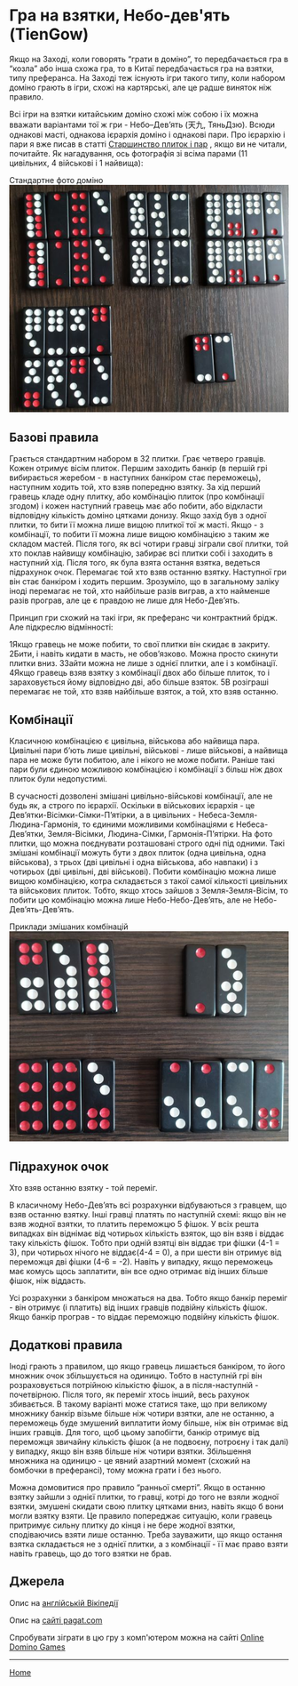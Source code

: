 # Гра на взятки, Небо-дев'ять (TienGow)

Якщо на Заході, коли говорять “грати в доміно”, то передбачається гра в “козла” або інша схожа гра, то в Китаї передбачається гра на взятки, типу преферанса. На Заході теж існують ігри такого типу, коли набором доміно грають в ігри, схожі на картярські, але це радше виняток ніж правило. 

Всі ігри на взятки китайським доміно схожі між собою і їх можна вважати варіантами тої ж гри - Небо–Дев’ять (天九, ТяньДзю). Всюди однакові масті, однакова ієрархія доміно і однакові пари. Про ієрархію і пари я вже писав в статті [Старшинство плиток і пар](/wpua/gupai/hierarchy.html) , якщо ви не читали, почитайте. Як нагадування, ось фотографія зі всіма парами (11 цивільних, 4 військові і 1 найвища): 

Стандартне фото доміно ![](/docs/assets/images/gupai/gupai-deck.jpg?w=554)  
## Базові правила 

Грається стандартним набором в 32 плитки. Грає четверо гравців. Кожен отримує вісім плиток. Першим заходить банкір (в першій грі вибирається жеребом - в наступних банкіром стає переможець), наступним ходить той, хто взяв попередню взятку. За хід перший гравець кладе одну плитку, або комбінацію плиток (про комбінації згодом) і кожен наступний гравець має або побити, або відкласти відповідну кількість доміно цятками донизу. Якщо захід був з одної плитки, то бити її можна лише вищою плиткої тої ж масті. Якщо - з комбінації, то побити її можна лише вищою комбінацією з таким же складом мастей. Після того, як всі чотири гравці зіграли свої плитки, той хто поклав найвищу комбінацію, забирає всі плитки собі і заходить в наступний хід. Після того, як була взята остання взятка, ведеться підрахунок очок. Перемагає той хто взяв останню взятку. Наступної гри він стає банкіром і ходить першим. Зрозуміло, що в загальному заліку іноді перемагає не той, хто найбільше разів виграв, а хто найменше разів програв, але це є правдою не лише для Небо-Дев’ять. 

Принцип гри схожий на такі ігри, як преферанс чи контрактний брідж. Але підкреслю відмінності: 

 1Якщо гравець не може побити, то свої плитки він скидає в закриту.
 2Бити, і навіть кидати в масть, не обов’язково. Можна просто скинути плитки вниз.
 3Зайти можна не лише з однієї плитки, але і з комбінації.
 4Якщо гравець взяв взятку з комбінації двох або більше плиток, то і зараховується йому відповідно дві, або більше взяток.
 5В розіграші перемагає не той, хто взяв найбільше взяток, а той, хто взяв останню.

## Комбінації 

Класичною комбінацією є цивільна, військова або найвища пара. Цивільні пари б’ють лише цивільні, військові - лише військові, а найвища пара не може бути побитою, але і нікого не може побити. Раніше такі пари були єдиною можливою комбінацією і комбінації з більш ніж двох плиток були недопустимі. 

В сучасності дозволені змішані цивільно-військові комбінації, але не будь як, а строго по ієрархії. Оскільки в військових ієрархія - це Дев’ятки-Вісімки-Сімки-П’ятірки, а в цивільних - Небеса-Земля-Людина-Гармонія, то єдиними можливими комбінаціями є Небеса-Дев’ятки, Земля-Вісімки, Людина-Сімки, Гармонія-П’ятірки. На фото плитки, що можна поєднувати розташовані строго одні під одними. Такі змішані комбінації можуть бути з двох плиток (одна цивільна, одна військова), з трьох (дві цивільні і одна військова, або навпаки) і з чотирьох (дві цивільні, дві військові). Побити комбінацію можна лише вищою комбінацією, котра складається з такої самої кількості цивільних та військових плиток. Тобто, якщо хтось зайшов з Земля-Земля-Вісім, то побити цю комбінацію можна лише Небо-Небо-Дев’ять, але не Небо-Дев’ять-Дев’ять. 

Приклади змішаних комбінацій ![](/docs/assets/images/gupai/tiengow-mixed-pairs.jpg?w=590)  
## Підрахунок очок 

Хто взяв останню взятку - той переміг. 

В класичному Небо-Дев’ять всі розрахунки відбуваються з гравцем, що взяв останню взятку. Інші гравці платять по наступній схемі: якщо він не взяв жодної взятки, то платить переможцю 5 фішок. У всіх решта випадках він віднімає від чотирьох кількість взяток, що він взяв і віддає таку кількість фішок. Тобто при одній взятці він віддає три фішки (4-1 = 3), при чотирьох нічого не віддає(4-4 = 0), а при шести він отримує від переможця дві фішки (4-6 = -2). Навіть у випадку, якщо переможець має комусь щось заплатити, він все одно отримає від інших більше фішок, ніж віддасть. 

Усі розрахунки з банкіром множаться на два. Тобто якщо банкір переміг - він отримує (і платить) від інших гравців подвійну кількість фішок. Якщо банкір програв - то віддає переможцю подвійну кількість фішок. 

## Додаткові правила 

Іноді грають з правилом, що якщо гравець лишається банкіром, то його множник очок збільшується на одиницю. Тобто в наступній грі він розраховується потрійною кількістю фішок, а в після-наступній - почетвірною. Після того, як переміг хтось інший, весь рахунок збивається. В такому варіанті може статися таке, що при великому множнику банкір візьме більше ніж чотири взятки, але не останню, а переможець буде змушений виплатити йому більше, ніж він отримає від інших гравців. Для того, щоб цьому запобігти, банкір отримує від переможця звичайну кількість фішок (а не подвоєну, потроєну і так далі) у випадку, якщо він взяв більше ніж чотири взятки. Збільшення множника на одиницю - це явний азартний момент (схожий на бомбочки в преферансі), тому можна грати і без нього. 

Можна домовитися про правило “ранньої смерті”. Якщо в останню взятку зайшли з однієї плитки, то гравці, котрі до того не взяли жодної взятки, змушені скидати свою плитку цятками вниз, навіть якщо б вони могли взятку взяти. Це правило попереджає ситуацію, коли гравець притримує сильну плитку до кінця і не бере жодної взятки, сподіваючись взяти лише останню. Треба зауважити, що якщо остання взятка складається не з однієї плитки, а з комбінації - її має право взяти навіть гравець, що до того взятки не брав. 

## Джерела 

Опис на [англійській Вікіпедії](https://en.wikipedia.org/wiki/Tien_Gow#Domino_games) 

Опис на [сайті pagat.com](https://www.pagat.com/domino/trick/tiengow.html) 

Спробувати зіграти в цю гру з комп'ютером можна на сайті [Online Domino Games](http://www.onlinedominogames.com/tien-gow) 

---  

[Home](/wpua/gupai/index.html)
